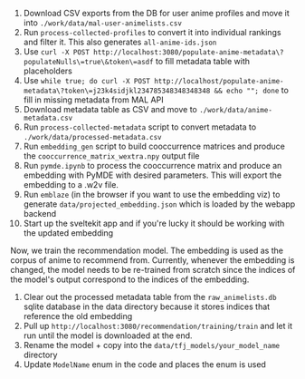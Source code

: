 1. Download CSV exports from the DB for user anime profiles and move it into `./work/data/mal-user-animelists.csv`
2. Run `process-collected-profiles` to convert it into individual rankings and filter it.  This also generates `all-anime-ids.json`
3. Use `curl -X POST http://localhost:3080/populate-anime-metadata\?populateNulls\=true\&token\=asdf` to fill metadata table with placeholders
4. Use `while true; do curl -X POST http://localhost/populate-anime-metadata\?token\=j23k4sidjkl234785348348348348 && echo ""; done` to fill in missing metadata from MAL API
5. Download metadata table as CSV and move to `./work/data/anime-metadata.csv`
6. Run `process-collected-metadata` script to convert metadata to `./work/data/processed-metadata.csv`
7. Run `embedding_gen` script to build cooccurrence matrices and produce the `cooccurrence_matrix_wextra.npy` output file
8. Run `pymde.ipynb` to process the cooccurrence matrix and produce an embedding with PyMDE with desired parameters.  This will export the embedding to a .w2v file.
9. Run `emblaze` (in the browser if you want to use the embedding viz) to generate `data/projected_embedding.json` which is loaded by the webapp backend
10. Start up the sveltekit app and if you're lucky it should be working with the updated embedding

Now, we train the recommendation model.  The embedding is used as the corpus of anime to recommend from.  Currently, whenever the embedding is changed, the model needs to be re-trained from scratch since the indices of the model's output correspond to the indices of the embedding.

1. Clear out the processed metadata table from the `raw_animelists.db` sqlite database in the data directory because it stores indices that reference the old embedding
2. Pull up `http://localhost:3080/recommendation/training/train` and let it run until the model is downloaded at the end.
3. Rename the model + copy into the `data/tfj_models/your_model_name` directory
4. Update `ModelName` enum in the code and places the enum is used
